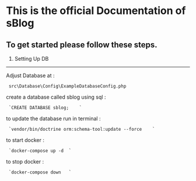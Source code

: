 # This is the official Documentation of sBlog

## To get started please follow these steps.

1. Setting Up DB
___
  Adjust Database at :
    
     src\Database\Config\ExampleDatabaseConfig.php

 create a database called sblog using sql :
    
     `CREATE DATABASE sblog;	`
    
  to update the database run in terminal :
 
     `vendor/bin/doctrine orm:schema-tool:update --force	`

  to start docker :
 
     `docker-compose up -d	`

  to stop docker :
 
     `docker-compose down	`



